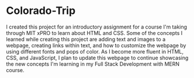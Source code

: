 # Colorado-Trip
I created this project for an introductory assignment for a course I'm taking through MIT xPRO to learn about HTML and CSS. Some of the concepts I learned while creating this project are adding text and images to a webpage, creating links within text, and how to customize the webpage by using different fonts and pops of color.
As I become more fluent in HTML, CSS, and JavaScript, I plan to update this webpage to continue showcasing the new concepts I'm learning in my Full Stack Development with MERN course.
